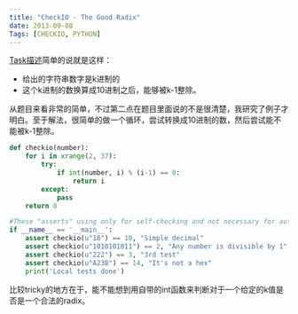 ```yaml
---
title: "CheckIO - The Good Radix"
date: 2013-09-08
Tags: [CHECKIO, PYTHON]
---
```


[Task描述][1]简单的说就是这样：

* 给出的字符串数字是k进制的
* 这个k进制的数换算成10进制之后，能够被k-1整除。

从题目来看非常的简单，不过第二点在题目里面说的不是很清楚，我研究了例子才明白。至于解法，很简单的做一个循环，尝试转换成10进制的数，然后尝试能不能被k-1整除。

```python
def checkio(number):
    for i in xrange(2, 37):
        try:
            if int(number, i) % (i-1) == 0:
                return i
        except:
            pass
    return 0

#These "asserts" using only for self-checking and not necessary for auto-testing
if __name__ == '__main__':
    assert checkio(u"18") == 10, "Simple decimal"
    assert checkio(u"1010101011") == 2, "Any number is divisible by 1"
    assert checkio(u"222") == 3, "3rd test"
    assert checkio(u"A23B") == 14, "It's not a hex"
    print('Local tests done')
```

比较tricky的地方在于，能不能想到用自带的int函数来判断对于一个给定的k值是否是一个合法的radix。

[1]: http://www.checkio.org/mission/task/info/good-radix/python-27/